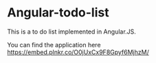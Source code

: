 # Angular-todo-list
This is a to do list implemented in Angular.JS.

You can find the application here https://embed.plnkr.co/O0jUxCx9F8Gpyf6MjhzM/
